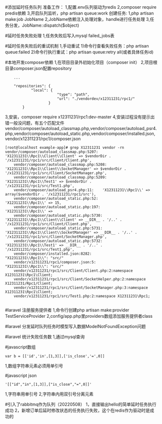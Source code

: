 #添加延时任务队列
  准备工作：
  1,配置.env队列驱动为redis
  2,composer require predis依赖
  3,开启队列监听，php artisan queue:work
  创建任务:
  1,php artisan make:job JobName
  2,JobName依赖注入处理对象，handle进行任务处理
  3,任务分发，JobName::dispatch($object)

#延时任务失败处理
  1,任务失败后写入mysql failed_jobs表

#延时任务失败后的重试机制
  1,手动重试
   1)命令行查看失败任务：php artisan queue:failed
   2)命令行执行重试：php artisan queue:retry all(或者具体任务id)

#本地开发composer依赖
  1,在项目目录外初始化项目（composer init）
  2,项目根目录composer.json配置repository
  ```
      ...

      "repositories": {
              "local": {
                          "type": "path",
                          "url": "./vendordev/x12311231/rpc1/"
                      }
          }

  ```
  3,安装，composer require x12311231/rpc1:dev-master
  4,安装过程没有提示出错一般没问题，有五个匹配文件  vendor/composer/autoload_classmap.php,vendor/composer/autoload_psr4.php,vendor/composer/autoload_static.php,vendor/composer/installed.json,vendor/x12311231/rpc1/composer.json

```
[root@localhost example-app]# grep X12311231 vendor -rn
vendor/composer/autoload_classmap.php:5207:    'X12311231\\Rpc1\\Client\\Client' => $vendorDir . '/x12311231/rpc1/src/Client/Client.php',
    vendor/composer/autoload_classmap.php:5208:    'X12311231\\Rpc1\\Client\\SocketManager' => $vendorDir . '/x12311231/rpc1/src/Client/SocketManager.php',
    vendor/composer/autoload_classmap.php:5209:    'X12311231\\Rpc1\\Test1' => $vendorDir . '/x12311231/rpc1/src/Test1.php',
    vendor/composer/autoload_psr4.php:11:    'X12311231\\Rpc1\\' => array($vendorDir . '/x12311231/rpc1/src'),
    vendor/composer/autoload_static.php:52:            'X12311231\\Rpc1\\' => 15,
    vendor/composer/autoload_static.php:197:        'X12311231\\Rpc1\\' => 
    vendor/composer/autoload_static.php:5730:        'X12311231\\Rpc1\\Client\\Client' => __DIR__ . '/..' . '/x12311231/rpc1/src/Client/Client.php',
    vendor/composer/autoload_static.php:5731:        'X12311231\\Rpc1\\Client\\SocketManager' => __DIR__ . '/..' . '/x12311231/rpc1/src/Client/SocketManager.php',
    vendor/composer/autoload_static.php:5732:        'X12311231\\Rpc1\\Test1' => __DIR__ . '/..' . '/x12311231/rpc1/src/Test1.php',
    vendor/composer/installed.json:8282:                    "X12311231\\Rpc1\\": "src/"
    vendor/x12311231/rpc1/composer.json:5:            "X12311231\\Rpc1\\": "src/"
    vendor/x12311231/rpc1/src/Client/Client.php:2:namespace X12311231\Rpc1\Client;
    vendor/x12311231/rpc1/src/Client/SocketHelper.php:2:namespace X12311231/Rpc1/Client;
    vendor/x12311231/rpc1/src/Client/SocketManager.php:3:namespace X12311231\Rpc1\Client;
    vendor/x12311231/rpc1/src/Test1.php:2:namespace X12311231\Rpc1;
    
```

#laravel 注册服务提供者
  1,命令行创建php artisan make:provider TestServiceProvider
  2,config/app.php里providers数组添加服务提供者class

#laravel 分发延时队列任务时模型写入数据ModelNotFoundException问题


#laravel 统计失败任务数
  1,通过mysql查询

#javascript数组
```
var b = [['id','in',[1,3]],['is_close','=',0]]
```
  1,数组字符串元素必须用单引号
  
#javascript json
```angular2html
'[["id","in",[1,3]],["is_close","=",0]]'
```
  1,字符串用单引号
  2,字符串内用双引号分离元素

#引入了rabbitmq作为队列（20220508）
  1，直接输出hello的简单延时任务执行成功
  2，新增订单后延时修改状态的任务执行失败，这个在redis作为驱动时是成功的